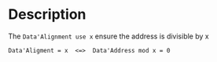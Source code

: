 # Description
The `Data'Alignment use x` ensure the address is divisible by x

`Data'Aligment = x  <=>  Data'Address mod x = 0`
